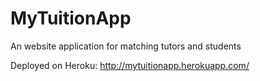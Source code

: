 ﻿# MyTuitionApp
 
An website application for matching tutors and students
 
Deployed on Heroku: http://mytuitionapp.herokuapp.com/

